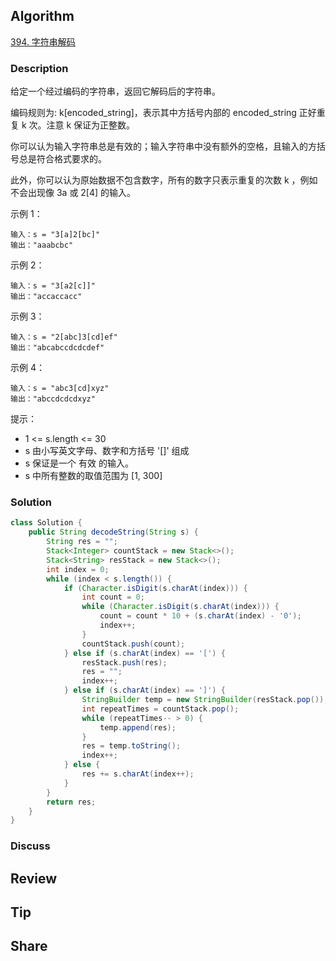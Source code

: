 ## Algorithm

[394. 字符串解码](https://leetcode.cn/problems/decode-string/description/?envType=study-plan-v2&envId=top-100-liked)

### Description

给定一个经过编码的字符串，返回它解码后的字符串。

编码规则为: k[encoded_string]，表示其中方括号内部的 encoded_string 正好重复 k 次。注意 k 保证为正整数。

你可以认为输入字符串总是有效的；输入字符串中没有额外的空格，且输入的方括号总是符合格式要求的。

此外，你可以认为原始数据不包含数字，所有的数字只表示重复的次数 k ，例如不会出现像 3a 或 2[4] 的输入。

示例 1：

```
输入：s = "3[a]2[bc]"
输出："aaabcbc"
```

示例 2：

```
输入：s = "3[a2[c]]"
输出："accaccacc"
```

示例 3：

```
输入：s = "2[abc]3[cd]ef"
输出："abcabccdcdcdef"
```

示例 4：

```
输入：s = "abc3[cd]xyz"
输出："abccdcdcdxyz"
```

提示：

- 1 <= s.length <= 30
- s 由小写英文字母、数字和方括号 '[]' 组成
- s 保证是一个 有效 的输入。
- s 中所有整数的取值范围为 [1, 300]

### Solution

```java
class Solution {
    public String decodeString(String s) {
        String res = "";
        Stack<Integer> countStack = new Stack<>();
        Stack<String> resStack = new Stack<>();
        int index = 0;
        while (index < s.length()) {
            if (Character.isDigit(s.charAt(index))) {
                int count = 0;
                while (Character.isDigit(s.charAt(index))) {
                    count = count * 10 + (s.charAt(index) - '0');
                    index++;
                }
                countStack.push(count);
            } else if (s.charAt(index) == '[') {
                resStack.push(res);
                res = "";
                index++;
            } else if (s.charAt(index) == ']') {
                StringBuilder temp = new StringBuilder(resStack.pop());
                int repeatTimes = countStack.pop();
                while (repeatTimes-- > 0) {
                    temp.append(res);
                }
                res = temp.toString();
                index++;
            } else {
                res += s.charAt(index++);
            }
        }
        return res;
    }
}
```

### Discuss

## Review


## Tip


## Share
